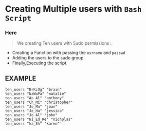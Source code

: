 # Creating Multiple users with `Bash Script`
### Here
> We creating Ten users with Sudo permissions :
  * Creating a Function with passing the ```usrname``` and ```passwd```
  * Adding the users to the sudo group
  * Finally,Executing the script.

## EXAMPLE

```ten_users "Yu_Ir_po" "yvonne"
ten_users "BrKiOg" "brain"
ten_users "NaWaPa" "natalie"
ten_users "An_Al" "anthony"
ten_users "Ch_Mi" "christopher"
ten_users "Jo_Mu" "joan"
ten_users "Je_Ha" "jessica"
ten_users "Jo_Al" "john"
ten_users "Ni_Ed_Re" "nicholas"
ten_users "ka_Sh" "karen"```


